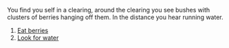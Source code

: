 You find you self in a clearing, around the clearing you see bushes with clusters of berries hanging off them. In the distance you hear running water. 
1.  [Eat berries](die.md)
2.  [Look for water](person-dying-by-river.md)
